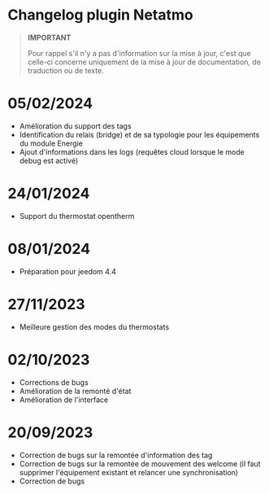 # Changelog plugin Netatmo

>**IMPORTANT**
>
>Pour rappel s'il n'y a pas d'information sur la mise à jour, c'est que celle-ci concerne uniquement de la mise à jour de documentation, de traduction ou de texte.

# 05/02/2024
- Amélioration du support des tags
- Identification du relais (bridge) et de sa typologie pour les équipements du module Energie
- Ajout d'informations dans les logs (requêtes cloud lorsque le mode debug est activé)

# 24/01/2024

- Support du thermostat opentherm

# 08/01/2024

- Préparation pour jeedom 4.4

# 27/11/2023

- Meilleure gestion des modes du thermostats

# 02/10/2023

- Corrections de bugs
- Amélioration de la remonté d'état
- Amélioration de l'interface

# 20/09/2023

- Correction de bugs sur la remontée d'information des tag
- Correction de bugs sur la remontée de mouvement des welcome (il faut supprimer l'équipement existant et relancer une synchronisation)
- Correction de bugs
